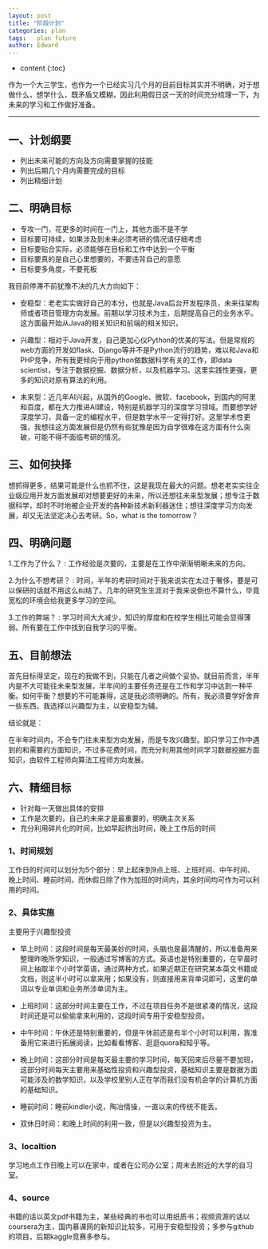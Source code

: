 ```yaml
---
layout: post
title: "阶段计划"
categories: plan
tags:   plan future 
author: Edward
---
```


* content
{:toc}

作为一个大三学生，也作为一个已经实习几个月的目前目标其实并不明确，对于想做什么，想学什么，既矛盾又模糊，因此利用假日这一天的时间充分梳理一下，为未来的学习和工作做好准备。

--------------------

## 一、计划纲要

- 列出未来可能的方向及方向需要掌握的技能
- 列出后期几个月内需要完成的目标
- 列出精细计划

## 二、明确目标

- 专攻一门，花更多的时间在一门上，其他方面不是不学
- 目标要可持续，如果涉及到未来必须考研的情况请仔细考虑
- 目标要贴合实际，必须能够在目标和工作中达到一个平衡
- 目标要真的是自己心里想要的，不要违背自己的意愿
- 目标要多角度，不要死板

我目前停滞不前犹豫不决的几大方向如下：

- 安稳型：老老实实做好自己的本分，也就是Java后台开发程序员，未来往架构师或者项目管理方向发展。前期以学习技术为主，后期提高自己的业务水平。这方面最开始从Java的相关知识和前端的相关知识，

- 兴趣型：相对于Java开发，自己更加心仪Python的优美的写法。但是常规的web方面的开发如flask、Django等并不是Python流行的趋势，难以和Java和PHP竞争，所有我更倾向于用python做数据科学有关的工作，即data scientist，专注于数据挖掘、数据分析，以及机器学习。这里实践性更强，更多的知识对原有算法的利用。

- 未来型：近几年AI兴起，从国外的Google、微软、facebook，到国内的阿里和百度，都在大力推进AI建设，特别是机器学习的深度学习领域。而要想学好深度学习，具备一定的编程水平，但是数学水平一定得打好。这里学术性更强，我想往这方面发展但是仍然有些犹豫是因为自学很难在这方面有什么突破，可能不得不面临考研的情况。

## 三、如何抉择

想抓得更多，结果可能是什么也抓不住，这是我现在最大的问题。想老老实实往企业级应用开发方面发展却对想要更好的未来，所以还想往未来型发展；想专注于数据科学，却时不时地被企业开发的各种新技术新利器迷住；想往深度学习方向发展，却又无法坚定决心去考研。So，what is the tomorrow？

## 四、明确问题

1.工作为了什么？
:   工作经验是次要的，主要是在工作中渐渐明晰未来的方向。

2.为什么不想考研？
:   时间，半年的考研时间对于我来说实在太过于奢侈，要是可以保研的话就不用这么纠结了。几年的研究生生涯对于我来说倒也不算什么，毕竟宽松的环境会给我更多学习的空间。

3.工作的弊端？
:   学习时间大大减少，知识的厚度和在校学生相比可能会显得薄弱。所有要在工作中找到自我学习的平衡。

## 五、目前想法

首先目标得坚定，现在的我做不到，只能在几者之间做个妥协。就目前而言，半年内是不大可能往未来型发展，半年间的主要任务还是在工作和学习中达到一种平衡。如何平衡？想要的不可能兼得，这是我必须明确的。所有，我必须要学好舍弃一些东西，我选择以兴趣型为主，以安稳型为辅。

结论就是：

在半年时间内，不会专门往未来型方向发展，而是专攻兴趣型。即只学习工作中遇到的和需要的方面知识，不过多花费时间，而充分利用其他时间学习数据挖掘方面知识，由软件工程师向算法工程师方向发展。

## 六、精细目标

- 针对每一天做出具体的安排
- 工作是次要的，自己的未来才是最重要的，明确主次关系
- 充分利用碎片化的时间，比如早起挤出时间，晚上工作后的时间

### 1、时间规划

工作日的时间可以划分为5个部分：早上起床到9点上班、上班时间、中午时间、晚上时间、睡前时间，而休假日除了作为加班的时间内，其余时间均可作为可以利用的时间。

### 2、具体实施

主要用于兴趣型投资

- 早上时间：这段时间是每天最美妙的时间，头脑也是最清醒的，所以准备用来整理昨晚所学知识，一般通过写博客的方式。英语也是特别重要的，在早晨时间上抽取半个小时学英语，通过两种方式，如果近期正在研究某本英文书籍或文档，则这半小时可以拿来用；如果没有，则直接用来背单词即可，这里的单词以专业单词和业务所涉单词为主。

- 上班时间：这部分时间主要在工作，不过在项目任务不是很紧凑的情况，这段时间还是可以偷偷拿来利用的，这段时间专用于安稳型投资。

- 中午时间：午休还是特别重要的，但是午休前还是有半个小时可以利用，我准备用它来进行拓展阅读，比如看看博客、逛逛quora和知乎等。

- 晚上时间：这部分时间是每天最主要的学习时间，每天回来后尽量不要加班，这部分时间每天主要用来基础性投资和兴趣型投资，基础知识主要是数据方面可能涉及的数学知识，以及学校里别人正在学而我们没有机会学的计算机方面的基础知识。

- 睡前时间：睡前kindle小说，陶冶情操，一直以来的传统不能丢。

- 双休日时间：和晚上时间的利用一致，但是以兴趣型投资为主。

### 3、localtion

学习地点工作日晚上可以在家中，或者在公司办公室；周末去附近的大学的自习室。

### 4、source

书籍的话以英文pdf书籍为主，某些经典的书也可以用纸质书；视频资源的话以coursera为主，国内慕课网的新知识比较多，可用于安稳型投资；多参与github的项目，后期kaggle竞赛多参与。

